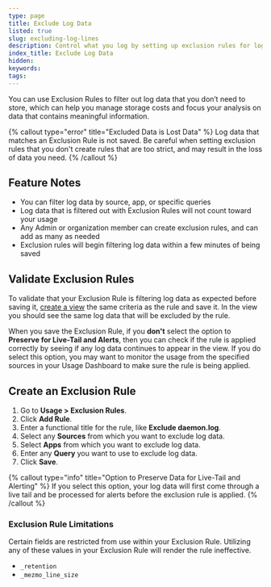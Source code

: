 ```yaml
---
type: page
title: Exclude Log Data
listed: true
slug: excluding-log-lines
description: Control what you log by setting up exclusion rules for logs that you don’t need to store
index_title: Exclude Log Data
hidden: 
keywords: 
tags: 
---
```



You can use Exclusion Rules to filter out log data that you don’t need to store, which can help you manage storage costs and focus your analysis on data that contains meaningful information.

{% callout type="error" title="Excluded Data is Lost Data" %}
Log data that matches an Exclusion Rule is not saved. Be careful when setting exclusion rules that you don't create rules that are too strict, and may result in the loss of data you need.
{% /callout %}

## Feature Notes

- You can filter log data by source, app, or specific queries
- Log data that is filtered out with Exclusion Rules will not count toward your usage
- Any Admin or organization member can create exclusion rules, and can add as many as needed
- Exclusion rules will begin filtering log data within a few minutes of being saved

## Validate Exclusion Rules

To validate that your Exclusion Rule is filtering log data as expected before saving it, [create a view](/docs/create-and-edit-views) the same criteria as the rule and save it. In the view you should see the same log data that will be excluded by the rule.

When you save the Exclusion Rule, if you **don't** select the option to **Preserve for Live-Tail and Alerts**, then you can check if the rule is applied correctly by seeing if any log data continues to appear in the view. If you do select this option, you may want to monitor the usage from the specified sources in your Usage Dashboard to make sure the rule is being applied.

## Create an Exclusion Rule

1. Go to **Usage &gt; Exclusion Rules**.
2. Click **Add Rule**.
3. Enter a functional title for the rule, like **Exclude daemon.log**.
4. Select any **Sources** from which you want to exclude log data.
5. Select **Apps** from which you want to exclude log data.
6. Enter any **Query** you want to use to exclude log data.
7. Click **Save**.

{% callout type="info" title="Option to Preserve Data for Live-Tail and Alerting" %}
If you select this option, your log data will first come through a live tail and be processed for alerts before the exclusion rule is applied.
{% /callout %}

### Exclusion Rule Limitations

Certain fields are restricted from use within your Exclusion Rule. Utilizing any of these values in your Exclusion Rule will render the rule ineffective.

- `_retention`
- `_mezmo_line_size`